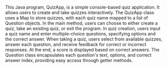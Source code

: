 This Java program, QuizApp, is a simple console-based quiz application. It allows users to create and take quizzes interactively. The QuizApp class uses a Map to store quizzes, with each quiz name mapped to a list of Question objects. In the main method, users can choose to either create a quiz, take an existing quiz, or exit the program. In quiz creation, users input a quiz name and enter multiple-choice questions, specifying options and the correct answer. When taking a quiz, users select from available quizzes, answer each question, and receive feedback for correct or incorrect responses. At the end, a score is displayed based on correct answers. The Question class encapsulates each question's text, options, and correct answer index, providing easy access through getter methods.
